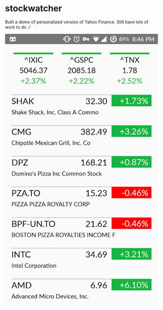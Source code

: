 # stockwatcher

Built a demo of personalized version of Yahoo Finance. Still have lots of work to do :/

![Alt text](/misc/screenshot_android.png?raw=true "Optional Title")
